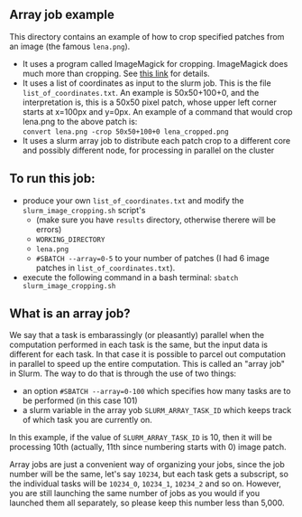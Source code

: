## Array job example


This directory contains an example of how to crop specified patches from an image (the famous `lena.png`). 

- It uses a program called ImageMagick for cropping. ImageMagick does much more than cropping. See [this link](https://www.imagemagick.org/) for details. 
- It uses a list of coordinates as input to the slurm job. This is the file `list_of_coordinates.txt`. An example is 50x50+100+0, and the interpretation is, this is a 50x50 pixel patch, whose upper left corner starts at x=100px and y=0px. An example of a command that would crop lena.png to the above patch is:  
```convert lena.png -crop 50x50+100+0 lena_cropped.png```
- It uses a slurm array job to distribute each patch crop to a different core and possibly different node, for processing in parallel on the cluster

## To run this job:

- produce your own `list_of_coordinates.txt` and modify the `slurm_image_cropping.sh` script's 
    + (make sure you have `results` directory, otherwise therere will be errors)
    + `WORKING_DIRECTORY` 
    + `lena.png`  
    + `#SBATCH --array=0-5` to your number of patches (I had 6 image patches in `list_of_coordinates.txt`). 
- execute the following command in a bash terminal: 
```sbatch slurm_image_cropping.sh```

## What is an array job?

We say that a task is embarassingly (or pleasantly) parallel when the computation performed in each task is the same, but the input data is different for each task. In that case it is possible to parcel out computation in parallel to speed up the entire computation. 
This is called an "array job" in Slurm. 
The way to do that is through the use of two things:  
  - an option `#SBATCH --array=0-100`  which specifies how many tasks are to be performed (in this case 101)
  - a slurm variable in the array yob `SLURM_ARRAY_TASK_ID` which keeps track of which task you are currently on. 

In this example, if the value of `SLURM_ARRAY_TASK_ID` is 10, then it will be processing 10th (actually, 11th since numbering starts with 0) image patch. 

Array jobs are just a convenient way of organizing your jobs, since the job number will be the same, let's say `10234`, but each task gets a subscript, so the individual tasks will be `10234_0`, `10234_1`, `10234_2` and so on. However, you are still launching the same number of jobs as you would if you launched them all separately, so please keep this number less than 5,000. 
